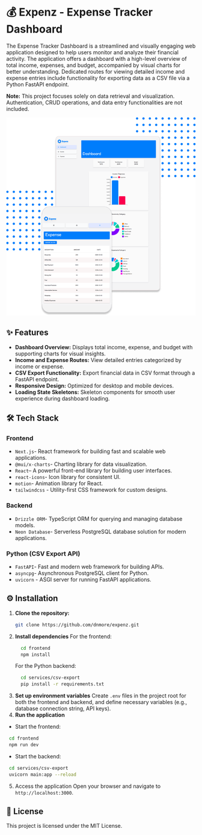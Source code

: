 # 💰 Expenz - Expense Tracker Dashboard

The Expense Tracker Dashboard is a streamlined and visually engaging web application designed to help users monitor and analyze their financial activity. The application offers a dashboard with a high-level overview of total income, expenses, and budget, accompanied by visual charts for better understanding. Dedicated routes for viewing detailed income and expense entries include functionality for exporting data as a CSV file via a Python FastAPI endpoint.

**Note:** This project focuses solely on data retrieval and visualization. Authentication, CRUD operations, and data entry functionalities are not included.


![Preview](/frontend/public/hero.png)


## ✨ Features

- **Dashboard Overview:** Displays total income, expense, and budget with supporting charts for visual insights.
- **Income and Expense Routes:** View detailed entries categorized by income or expense.
- **CSV Export Functionality:** Export financial data in CSV format through a FastAPI endpoint.
- **Responsive Design:** Optimized for desktop and mobile devices.
- **Loading State Skeletons:** Skeleton components for smooth user experience during dashboard loading.

## 🛠️ Tech Stack

### Frontend
- `Next.js`- React framework for building fast and scalable web applications.
- `@mui/x-charts`- Charting library for data visualization.
- `React`– A powerful front-end library for building user interfaces.
- `react-icons`- Icon library for consistent UI.
- `motion`- Animation library for React.
- `tailwindcss` - Utility-first CSS framework for custom designs.

### Backend
- `Drizzle ORM`- TypeScript ORM for querying and managing database models.
- `Neon Database`- Serverless PostgreSQL database solution for modern applications.

### Python (CSV Export API)
- `FastAPI`- Fast and modern web framework for building APIs.
- `asyncpg`- Asynchronous PostgreSQL client for Python.
- `uvicorn` - ASGI server for running FastAPI applications.

## ⚙️ Installation
1. **Clone the repository:**
   ```bash
   git clone https://github.com/dnmore/expenz.git
   ```
2. **Install dependencies**
   For the frontend:
   ```bash
     cd frontend
     npm install
   ```
   For the Python backend:
   ```bash
     cd services/csv-export
     pip install -r requirements.txt
   ```
3. **Set up environment variables**
Create `.env` files in the project root for both the frontend and backend, and define necessary variables (e.g., database connection string, API keys).
4. **Run the application**
  - Start the frontend:
   ```bash
    cd frontend
    npm run dev
   ```

  - Start the backend:
   ```bash
    cd services/csv-export
    uvicorn main:app --reload 
   ```
5. Access the application
Open your browser and navigate to `http://localhost:3000`.

## 📄 License

This project is licensed under the MIT License.




